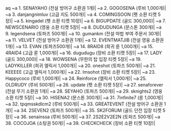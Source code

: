 aq ~a 1. SENAYAHO (전설 방어구 소환권 1개)|
~a 2. GOGOSENA (루비 1,000개)|
~a 3. danjangnimluv (고급 지도 500개)|
~a 4. COMINGSOON (펫 소환 티켓 5장)|
~a 5. kingadel (펫 소환 티켓 10장)|
~a 6. BIGUPDATE (골드 300,000)|
~a 7. NEWSCENARIO (영웅 소환 티켓 5장)|
~a 8. DUDUDUNGA (문스톤 300개)|
~a 9. legendsena (토파즈 500개)|
~a 10. gumankm (전설 마법 부여 주문서 30개)|
~a 11. VELVET (전설 방어구 소환권 1개)|
~a 12. EVENTMATJIB (전설 영웅 소환권 1개)|
~a 13. EVAN (토파즈500개)|
~a 14. 8RAID8 (희귀 룬 1,000개)|
~a 15. 4RAID4 (고급 룬 1,000개)|
~a 16. dugudugu (장비 소환 티켓 5장)|
~a 17. LADY (골드 300,000)|
~a 18. WOWSENA (무한의 탑 입장 티켓 5장)|
~a 19. LADYKILLER (희귀 엘릭서 1,000개)|
~a 20. oneshot (토파즈 500개)|
~a 21. KEEEEE (고급 엘릭서 1,000개)|
~a 22. ​Imsohot (장비 소환 티켓 5장)|
~a 23. Happycoco (루비 1,000개)|
~a 24. Reinforce (엘릭서 1,000개)|
~a 25. OLDRUDY (루비 500개)|
~a 26. update (펫 소환 티켓 5장)|
~a 27. senaforever (전설 무기 소환권 1개)|
~a 28. SEYAHO (토파즈 500개)|
~a 29. sknights2 (영웅 소환 티켓 5장)|
~a 30. HISENA2 (문스톤 300개)|
~a 31. 7infinite7 (룬 1,000개)|
~a 32. tpqmsskdlcm2 (루비 500개)|
~a 33. GREATEVENT (전설 방어구 소환권 1개)|
~a 34. 2SEVEN2 (토파즈 500개)|
~a 35. SK2FORUM (골드 던전 입장 티켓 5장)|
~a 36. senainssa (루비 500개)|
~a 37. 2S2E2V2E2N (토파즈 500개)|
~a 38. COCOJOA (소탕권 50개)|
~a 39. CHECKCHECK (장비 소환 티켓 10장)|
